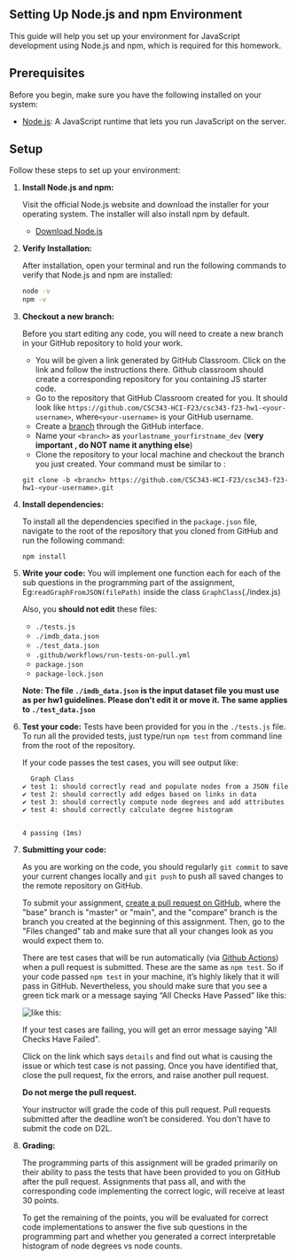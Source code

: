 ## Setting Up Node.js and npm Environment

This guide will help you set up your environment for JavaScript development using Node.js and npm, which is required for this homework.

## Prerequisites

Before you begin, make sure you have the following installed on your system:

- [Node.js](https://nodejs.org/en/): A JavaScript runtime that lets you run JavaScript on the server.

## Setup

Follow these steps to set up your environment:

1. **Install Node.js and npm:**

    Visit the official Node.js website and download the installer for your operating system. The installer will also install npm by default.

    - [Download Node.js](https://nodejs.org/en/download/)

2. **Verify Installation:**

   After installation, open your terminal and run the following commands to verify that Node.js and npm are installed:

   ```sh
   node -v
   npm -v

3. **Checkout a new branch:**

    Before you start editing any code, you will need to create a new branch in your GitHub repository to hold your work.

    - You will be given a link generated by GitHub Classroom. Click on the link and follow the instructions there. Github classroom should create a corresponding repository for you containing JS starter code.
    - Go to the repository that GitHub Classroom created for you. It should look like `https://github.com/CSC343-HCI-F23/csc343-f23-hw1-<your-username>`, where`<your-username>` is your GitHub username. 
    - Create a [branch](https://help.github.com/articles/creating-and-deleting-branches-within-your-repository/) through the GitHub interface.
    - Name your `<branch>` as `yourlastname_yourfirstname_dev` (**very important , do NOT name it anything else**)
    - Clone the repository to your local machine and checkout the branch you
     just created. Your command must be similar to :
     ```
     git clone -b <branch> https://github.com/CSC343-HCI-F23/csc343-f23-hw1-<your-username>.git
     ```

4. **Install dependencies:**

    To install all the dependencies specified in the `package.json` file, navigate to the root of the repository that you cloned from GitHub and run the following command:

    ```
    npm install
    ```

5. **Write your code:**
    You will implement one function each for each of the sub questions in the programming part of the assignment, Eg:`readGraphFromJSON(filePath)` inside the class `GraphClass`(./index.js)

    Also, you **should not edit** these files:
    - `./tests.js`
    - `./imdb_data.json`
    - `./test_data.json`
    - `.github/workflows/run-tests-on-pull.yml`
    - `package.json`
    - `package-lock.json`

    **Note: The file `./imdb_data.json` is the input dataset file you must use as per hw1 guidelines. Please don't edit it or move it. The same applies to `./test_data.json`**

6. **Test your code:**
    Tests have been provided for you in the `./tests.js` file.
    To run all the provided tests, just type/run  ``npm test`` from command line from the root of the repository.

    If your code passes the test cases, you will see output like:
    ```
      Graph Class
    ✔ test 1: should correctly read and populate nodes from a JSON file
    ✔ test 2: should correctly add edges based on links in data
    ✔ test 3: should correctly compute node degrees and add attributes
    ✔ test 4: should correctly calculate degree histogram


    4 passing (1ms)
    ```
7. **Submitting your code:**

    As you are working on the code, you should regularly `git commit` to save your current changes locally and `git push` to push all saved changes to the remote repository on GitHub.    

    To submit your assignment, [create a pull request on GitHub](https://help.github.com/articles/creating-a-pull-request/#creating-the-pull-request), where the "base" branch is "master" or "main", and the "compare" branch is the branch you
    created at the beginning of this assignment.
    Then, go to the "Files changed" tab and make sure that all your changes look as you would expect them to.

    There are test cases that will be run automatically (via [Github Actions](https://github.com/features/actions)) when a pull request is submitted. These are the same as `npm test`. 
    So if your code passed `npm test` in your machine, it’s highly likely that it will pass in GitHub. Nevertheless, you should make sure that you see a green tick mark or a message saying “All Checks Have Passed” like this:
    
    ![like this:](passed.png)

    If your test cases are failing, you will get an error message saying "All Checks Have Failed".

    Click on the link which says `details` and find out what is causing the issue or which test case is not passing. Once you have identified that, close the pull request, fix the errors, and raise another pull request.
    
    **Do not merge the pull request.**

    Your instructor will grade the code of this pull request. Pull requests submitted after the deadline won’t be considered. You don't have to submit the code on D2L.

8. **Grading:**

    The programming parts of this assignment will be graded primarily on their ability to pass the tests that have been provided to you on GitHub after the pull request. Assignments that pass all, and with the corresponding code implementing the correct logic, will receive at least 30 points.

    To get the remaining of the points, you will be evaluated for correct code implementations to answer the five sub questions in the programming part and whether you generated a correct interpretable histogram of node degrees vs node counts.